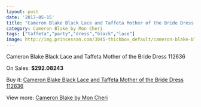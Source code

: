 ```yaml
---
layout: post
date: '2017-05-15'
title: "Cameron Blake Black Lace and Taffeta Mother of the Bride Dress 112636"
category: Cameron Blake by Mon Cheri
tags: ["taffeta","party","dress","black","lace"]
image: http://img.princessan.com/3045-thickbox_default/cameron-blake-black-lace-and-taffeta-mother-of-the-bride-dress-112636.jpg
---
```

Cameron Blake Black Lace and Taffeta Mother of the Bride Dress 112636

On Sales: **$292.08243**
<a href="https://www.princessan.com/en/cameron-blake-by-mon-cheri/1393-cameron-blake-black-lace-and-taffeta-mother-of-the-bride-dress-112636.html"><amp-img layout="responsive" width="600" height="600" src="//img.princessan.com/3045-thickbox_default/cameron-blake-black-lace-and-taffeta-mother-of-the-bride-dress-112636.jpg" alt="Cameron Blake Black Lace and Taffeta Mother of the Bride Dress 112636 0" /></a>
<a href="https://www.princessan.com/en/cameron-blake-by-mon-cheri/1393-cameron-blake-black-lace-and-taffeta-mother-of-the-bride-dress-112636.html"><amp-img layout="responsive" width="600" height="600" src="//img.princessan.com/3046-thickbox_default/cameron-blake-black-lace-and-taffeta-mother-of-the-bride-dress-112636.jpg" alt="Cameron Blake Black Lace and Taffeta Mother of the Bride Dress 112636 1" /></a>

Buy it: [Cameron Blake Black Lace and Taffeta Mother of the Bride Dress 112636](https://www.princessan.com/en/cameron-blake-by-mon-cheri/1393-cameron-blake-black-lace-and-taffeta-mother-of-the-bride-dress-112636.html "Cameron Blake Black Lace and Taffeta Mother of the Bride Dress 112636")

View more: [Cameron Blake by Mon Cheri](https://www.princessan.com/en/12-cameron-blake-by-mon-cheri "Cameron Blake by Mon Cheri")